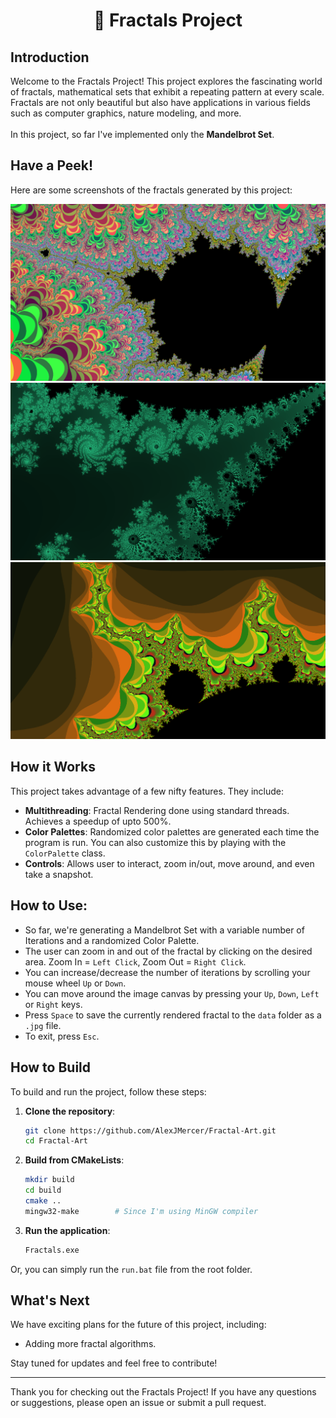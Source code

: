 <h1 align="center">🌿 Fractals Project</h1>

## Introduction
Welcome to the Fractals Project! This project explores the fascinating world of fractals, mathematical sets that exhibit a repeating pattern at every scale. Fractals are not only beautiful but also have applications in various fields such as computer graphics, nature modeling, and more. <br><br>
In this project, so far I've implemented only the **Mandelbrot Set**.

## Have a Peek!
Here are some screenshots of the fractals generated by this project:

![Colorful](./data/Screenshot1.png)
![Jade](./data/Screenshot2.png)
![Orange Lightning](./data/Screenshot3.png)


## How it Works
This project takes advantage of a few nifty features. They include:
- **Multithreading**: Fractal Rendering done using standard threads. Achieves a speedup of upto 500%.
- **Color Palettes**: Randomized color palettes are generated each time the program is run. You can also customize this by playing with the `ColorPalette` class.
- **Controls**: Allows user to interact, zoom in/out, move around, and even take a snapshot.


## How to Use:
- So far, we're generating a Mandelbrot Set with a variable number of Iterations and a randomized Color Palette.
- The user can zoom in and out of the fractal by clicking on the desired area. Zoom In = `Left Click`, Zoom Out = `Right Click`.
- You can increase/decrease the number of iterations by scrolling your mouse wheel `Up` or `Down`.
- You can move around the image canvas by pressing your `Up`, `Down`, `Left` or `Right` keys.
- Press `Space` to save the currently rendered fractal to the `data` folder as a `.jpg` file.
- To exit, press `Esc`.

## How to Build
To build and run the project, follow these steps:

1. **Clone the repository**:
    ```sh
    git clone https://github.com/AlexJMercer/Fractal-Art.git
    cd Fractal-Art
    ```
2. **Build from CMakeLists**:
    ```sh
    mkdir build
    cd build
    cmake ..
    mingw32-make        # Since I'm using MinGW compiler
    ```

3. **Run the application**:
    ```sh
    Fractals.exe
    ```

Or, you can simply run the `run.bat` file from the root folder.


## What's Next
We have exciting plans for the future of this project, including:
- Adding more fractal algorithms.

Stay tuned for updates and feel free to contribute!

---

Thank you for checking out the Fractals Project! If you have any questions or suggestions, please open an issue or submit a pull request.
